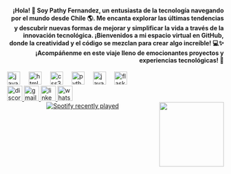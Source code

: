 <h4 align="right">¡Hola! 👋 Soy Pathy Fernandez, un entusiasta de la tecnología navegando por el mundo desde Chile 🌎. Me encanta explorar las últimas tendencias y descubrir nuevas formas de mejorar y simplificar la vida a través de la innovación tecnológica. ¡Bienvenidos a mi espacio virtual en GitHub, donde la creatividad y el código se mezclan para crear algo increíble! 💻✨ ¡Acompáñenme en este viaje lleno de emocionantes proyectos y experiencias tecnológicas! 🚀</h4>

<div align="left">
  <img src="https://cdn.jsdelivr.net/gh/devicons/devicon/icons/javascript/javascript-original.svg" height="30" alt="javascript logo" />
  <img width="12" />
  <img src="https://cdn.jsdelivr.net/gh/devicons/devicon/icons/html5/html5-original.svg" height="30" alt="html5 logo" />
  <img width="12" />
  <img src="https://cdn.jsdelivr.net/gh/devicons/devicon/icons/css3/css3-original.svg" height="30" alt="css3 logo" />
  <img width="12" />
  <img src="https://cdn.jsdelivr.net/gh/devicons/devicon/icons/python/python-original.svg" height="30" alt="python logo" />
  <img width="12" />
  <img src="https://cdn.jsdelivr.net/gh/devicons/devicon/icons/java/java-original.svg" height="30" alt="java logo" />
  <img width="12" />
  <img src="https://skillicons.dev/icons?i=flask" height="30" alt="flask logo" />
</div>

<div align="left">
  <a href="https://discord.com/invite/tu_codigo_de_invitacion" target="_blank">
    <img src="https://img.shields.io/static/v1?message=Discord&logo=discord&label=&color=7289DA&logoColor=white&labelColor=&style=for-the-badge" height="35" alt="discord logo" />
  </a>
  
  <a href="mailto:pat.fernadez20@gmail.com" target="_blank">
    <img src="https://img.shields.io/static/v1?message=Gmail&logo=gmail&label=&color=D14836&logoColor=white&labelColor=&style=for-the-badge" height="35" alt="gmail logo" />
  </a>
  
  <a href="https://www.linkedin.com/in/patricia-fernandez-rojas" target="_blank">
    <img src="https://img.shields.io/static/v1?message=LinkedIn&logo=linkedin&label=&color=0077B5&logoColor=white&labelColor=&style=for-the-badge" height="35" alt="linkedin logo" />
  </a>
  
  <a href="https://wa.me/56965720864" target="_blank">
    <img src="https://img.shields.io/static/v1?message=Whatsapp&logo=whatsapp&label=&color=25D366&logoColor=white&labelColor=&style=for-the-badge" height="35" alt="whatsapp logo" />
  </a>
</div>

<img align="right" height="150" src="https://octodex.github.com/images/femalecodertocat.png" />

<div align="center">
  <a href="https://open.spotify.com/user/12145007501">
    <img src="https://spotify-recently-played-readme.vercel.app/api?user=12145007501&count=10" alt="Spotify recently played" />
  </a>
</div>
